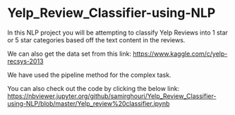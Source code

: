 # Yelp_Review_Classifier-using-NLP
In this NLP project you will be attempting to classify Yelp Reviews into 1 star or 5 star categories based off the text content in the reviews. 

We can also get the data set from this link:
https://www.kaggle.com/c/yelp-recsys-2013

We have used the pipeline method for the complex task.

You can also check out the code by clicking the below link:
https://nbviewer.jupyter.org/github/samirghouri/Yelp_Review_Classifier-using-NLP/blob/master/Yelp_review%20classifier.ipynb
